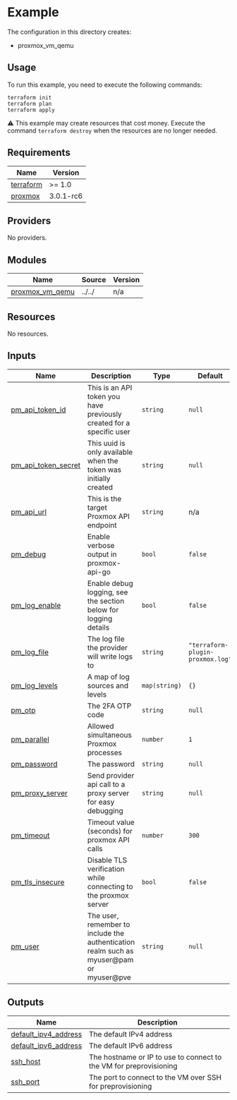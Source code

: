 # Example

The configuration in this directory creates:

* proxmox_vm_qemu

## Usage

To run this example, you need to execute the following commands:

```shell
terraform init
terraform plan
terraform apply
```

:warning: This example may create resources that cost money. Execute the
command `terraform destroy` when the resources are no longer needed.

<!-- BEGIN_TF_DOCS -->
## Requirements

| Name | Version |
|------|---------|
| <a name="requirement_terraform"></a> [terraform](#requirement\_terraform) | >= 1.0 |
| <a name="requirement_proxmox"></a> [proxmox](#requirement\_proxmox) | 3.0.1-rc6 |

## Providers

No providers.

## Modules

| Name | Source | Version |
|------|--------|---------|
| <a name="module_proxmox_vm_qemu"></a> [proxmox\_vm\_qemu](#module\_proxmox\_vm\_qemu) | ../../ | n/a |

## Resources

No resources.

## Inputs

| Name | Description | Type | Default | Required |
|------|-------------|------|---------|:--------:|
| <a name="input_pm_api_token_id"></a> [pm\_api\_token\_id](#input\_pm\_api\_token\_id) | This is an API token you have previously created for a specific user | `string` | `null` | no |
| <a name="input_pm_api_token_secret"></a> [pm\_api\_token\_secret](#input\_pm\_api\_token\_secret) | This uuid is only available when the token was initially created | `string` | `null` | no |
| <a name="input_pm_api_url"></a> [pm\_api\_url](#input\_pm\_api\_url) | This is the target Proxmox API endpoint | `string` | n/a | yes |
| <a name="input_pm_debug"></a> [pm\_debug](#input\_pm\_debug) | Enable verbose output in proxmox-api-go | `bool` | `false` | no |
| <a name="input_pm_log_enable"></a> [pm\_log\_enable](#input\_pm\_log\_enable) | Enable debug logging, see the section below for logging details | `bool` | `false` | no |
| <a name="input_pm_log_file"></a> [pm\_log\_file](#input\_pm\_log\_file) | The log file the provider will write logs to | `string` | `"terraform-plugin-proxmox.log"` | no |
| <a name="input_pm_log_levels"></a> [pm\_log\_levels](#input\_pm\_log\_levels) | A map of log sources and levels | `map(string)` | `{}` | no |
| <a name="input_pm_otp"></a> [pm\_otp](#input\_pm\_otp) | The 2FA OTP code | `string` | `null` | no |
| <a name="input_pm_parallel"></a> [pm\_parallel](#input\_pm\_parallel) | Allowed simultaneous Proxmox processes | `number` | `1` | no |
| <a name="input_pm_password"></a> [pm\_password](#input\_pm\_password) | The password | `string` | `null` | no |
| <a name="input_pm_proxy_server"></a> [pm\_proxy\_server](#input\_pm\_proxy\_server) | Send provider api call to a proxy server for easy debugging | `string` | `null` | no |
| <a name="input_pm_timeout"></a> [pm\_timeout](#input\_pm\_timeout) | Timeout value (seconds) for proxmox API calls | `number` | `300` | no |
| <a name="input_pm_tls_insecure"></a> [pm\_tls\_insecure](#input\_pm\_tls\_insecure) | Disable TLS verification while connecting to the proxmox server | `bool` | `false` | no |
| <a name="input_pm_user"></a> [pm\_user](#input\_pm\_user) | The user, remember to include the authentication realm such as myuser@pam or myuser@pve | `string` | `null` | no |

## Outputs

| Name | Description |
|------|-------------|
| <a name="output_default_ipv4_address"></a> [default\_ipv4\_address](#output\_default\_ipv4\_address) | The default IPv4 address |
| <a name="output_default_ipv6_address"></a> [default\_ipv6\_address](#output\_default\_ipv6\_address) | The default IPv6 address |
| <a name="output_ssh_host"></a> [ssh\_host](#output\_ssh\_host) | The hostname or IP to use to connect to the VM for preprovisioning |
| <a name="output_ssh_port"></a> [ssh\_port](#output\_ssh\_port) | The port to connect to the VM over SSH for preprovisioning |
<!-- END_TF_DOCS -->
